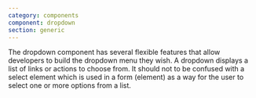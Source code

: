 ```yaml
---
category: components
component: dropdown
section: generic
---
```



<section data-section="generic">
  <p class="dummy-paragraph">
    The dropdown component has several flexible features that allow developers to build the dropdown menu they wish. A
    dropdown displays a list of links or actions to choose from. It should not to be confused with a select element
    which is used in a form (element) as a way for the user to select one or more options from a list.
  </p>
</section>
